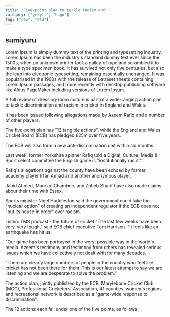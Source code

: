 ```yaml
---
title: "Five-point plan to tackle racism and"
category: ["jekyll", "hugo"]
tag: ["new", "Old"]
---
```


## sumiyuru

Lorem Ipsum is simply dummy text of the printing and typesetting industry. Lorem Ipsum has been the industry's standard dummy text ever since the 1500s, when an unknown printer took a galley of type and scrambled it to make a type specimen book. It has survived not only five centuries, but also the leap into electronic typesetting, remaining essentially unchanged. It was popularised in the 1960s with the release of Letraset sheets containing Lorem Ipsum passages, and more recently with desktop publishing software like Aldus PageMaker including versions of Lorem Ipsum.

A full review of dressing-room culture is part of a wide-ranging action plan to tackle discrimination and racism in cricket in England and Wales.

It has been issued following allegations made by Azeem Rafiq and a number of other players.

The five-point plan has "12 tangible actions", while the England and Wales Cricket Board (ECB) has pledged £25m over five years.

The ECB will also form a new anti-discrimination unit within six months.

Last week, former Yorkshire spinner Rafiq told a Digital, Culture, Media & Sport select committee the English game is "institutionally racist".

Rafiq's allegations against the county have been echoed by former academy player Irfan Amjad and another anonymous player.

Jahid Ahmed, Maurice Chambers and Zoheb Sharif have also made claims about their time with Essex.

Sports minister Nigel Huddleston said the government could take the "nuclear option" of creating an independent regulator if the ECB does not "put its house in order" over racism.

Listen: TMS podcast - the future of cricket
"The last few weeks have been very, very tough," said ECB chief executive Tom Harrison. "It feels like an earthquake has hit us.

"Our game has been portrayed in the worst possible way in the world's media. Azeem's testimony and testimony from others has revealed serious issues which we have collectively not dealt with for many decades.

"There are clearly large numbers of people in the country who feel like cricket has not been there for them. This is our latest attempt to say we are listening and we are desperate to solve the problem."

The action plan, jointly published by the ECB, Marylebone Cricket Club (MCC), Professional Cricketers' Association, 41 counties, women's regions and recreational network is described as a "game-wide response to discrimination".

The 12 actions each fall under one of the five points, as follows: